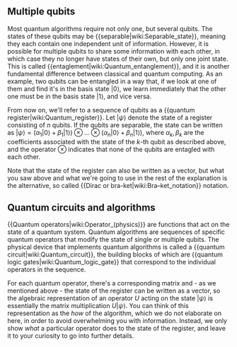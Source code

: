 ## Multiple qubits

Most quantum algorithms require not only one, but several qubits. The states of these qubits may be {{separable|wiki:Separable_state}}, meaning they each contain one independent unit of information. However, it is possible for multiple qubits to share some information with each other, in which case they no longer have states of their own, but only one joint state. This is called {{entaglement|wiki:Quantum_entanglement}}, and it is another fundamental difference between classical and quantum computing. As an example, two qubits can be entangled in a way that, if we look at one of them and find it's in the basis state $|0\rangle$, we learn immediately that the other one must be in the basis state $|1\rangle$, and vice versa.

From now on, we'll refer to a sequence of qubits as a {{quantum register|wiki:Quantum_register}}. Let $|\psi\rangle$ denote the state of a register consisting of $n$ qubits. If the qubits are separable, the state can be written as $|\psi\rangle = \left( \alpha_1 |0\rangle + \beta_1 |1\rangle \right) \otimes ... \otimes \left( \alpha_n |0\rangle + \beta_n |1\rangle \right)$, where $\alpha_k, \beta_k$ are the coefficients associated with the state of the $k$-th qubit as described above, and the operator $\otimes$ indicates that none of the qubits are entagled with each other.

Note that the state of the register can also be written as a vector, but what you saw above and what we're going to use in the rest of the explanation is the alternative, so called {{Dirac or bra-ket|wiki:Bra–ket_notation}} notation.

## Quantum circuits and algorithms

{{Quantum operators|wiki:Operator_(physics)}} are functions that act on the state of a quantum system. Quantum algorithms are sequences of specific quantum operators that modify the state of single or multiple qubits. The physical device that implements quantum algorithms is called a {{quantum circuit|wiki:Quantum_circuit}}, the building blocks of which are {{quantum logic gates|wiki:Quantum_logic_gate}} that correspond to the individual operators in the sequence.

For each quantum operator, there's a corresponding matrix and - as we mentioned above - the state of the register can be written as a vector, so the algebraic representation of an operator $U$ acting on the state $|\psi\rangle$ is essentially the matrix multiplication $U|\psi\rangle$. You can think of this representation as the *how* of the algorithm, which we do not elaborate on here, in order to avoid overwhelming you with information. Instead, we only show *what* a particular operator does to the state of the register, and leave it to your curiosity to go into further details.

<!-- TODO remove the fourier transform intro from below, visualize a very simple system and maybe add something about quantum gates -->
